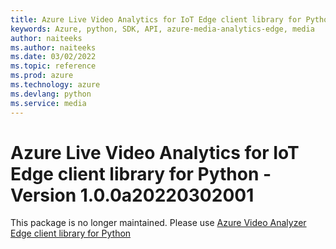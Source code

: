 ```yaml
---
title: Azure Live Video Analytics for IoT Edge client library for Python
keywords: Azure, python, SDK, API, azure-media-analytics-edge, media
author: naiteeks
ms.author: naiteeks
ms.date: 03/02/2022
ms.topic: reference
ms.prod: azure
ms.technology: azure
ms.devlang: python
ms.service: media
---
```

# Azure Live Video Analytics for IoT Edge client library for Python - Version 1.0.0a20220302001 


This package is no longer maintained. Please use [Azure Video Analyzer Edge client library for Python](https://pypi.org/project/azure-media-videoanalyzer-edge)

